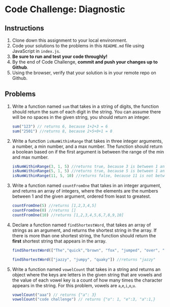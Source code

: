 # Code Challenge: Diagnostic

## Instructions

1. Clone down this assignment to your local environment.
2. Code your solutions to the problems in this `README.md` file using JavaScript in `index.js`.
3. **Be sure to run and test your code throughly!**
4. By the end of Code Challenge, **commit and push your changes up to Github**.
5. Using the browser, verify that your solution is in your remote repo on Github.

## Problems

1. Write a function named `sum` that takes in a string of digits, the function should return the sum of each digit in the string. You can assume there will be no spaces in the given string, you should return an integer. 
    
    ```jsx
    sum("123") // returns 6, because 1+2+3 = 6
    sum("2501") //returns 8, because 2+5+0+1 = 8
    ```
    
2. Write a function `isNumWithinRange` that takes in three integer arguments, a number, a min number, and a max number. The function should return a boolean based on if the first argument is between the range of the min and max number. 
    
    ```jsx
    isNumWithinRange(3, 1, 5) //returns true, because 3 is between 1 and 5 
    isNumWithinRange(5, 1, 5) //returns true, because 5 is between 1 and 5 
    isNumWithinRange(11, 5, 10) //returns false, because 11 is not between 5 and 10 
    ```
    
3. Write a function named `countFromOne` that takes in an integer argument, and returns an array of integers, where the elements are the numbers between 1 and the given argument, ordered from least to greatest. 
    
    ```jsx
    countFromOne(5) //returns [1,2,3,4,5]
    countFromOne(0) //returns []
    countFromOne(10) //returns [1,2,3,4,5,6,7,8,9,10]
    ```
    
4. Declare a function named `findShortestWord`, that takes an array of strings as an argument, and returns the shortest string in the array. If there is more than one shortest string, the function should return the **first** shortest string that appears in the array. 
    
    ```jsx
    findShortestWord(["The","quick","brown", "fox", "jumped", "over", "the", "lazy", "dog"]) //returns "The"
    
    findShortestWord(["jazzy", "jumpy", "quaky"]) //returns "jazzy"
    ```
    
5. Write a function named `vowelCount` that takes in a string and returns an object where the keys are letters in the given string that are vowels and the value of each vowel key is a count of how many times the character appears in the string. For this problem, vowels are `a`,`e`,`i`,`o`,`u`.
    
    ```jsx
    vowelCount("aaa") // returns {"a": 3}
    vowelCount("code challenge") // returns {"o": 1, "e":3, "a":1,}
    ```
